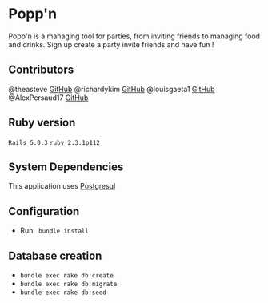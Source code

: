 # Popp'n

Popp'n is a managing tool for parties, from inviting friends to managing food
and drinks. Sign up create a party invite friends and have fun !  

## Contributors
@theasteve
[GitHub](https://github.com/theasteve)
@richardykim
[GitHub](https://github.com/richardykim)
@louisgaeta1
[GitHub](https://github.com/louisgaeta1)
@AlexPersaud17
[GitHub](https://github.com/AlexPersaud17)

## Ruby version
```Rails 5.0.3```
```ruby 2.3.1p112```

## System Dependencies
This application uses [Postgresql](https://www.postgresql.org/)

## Configuration

* Run ``` bundle install```

## Database creation

* ```bundle exec rake db:create```
* ```bundle exec rake db:migrate```
* ```bundle exec rake db:seed```

